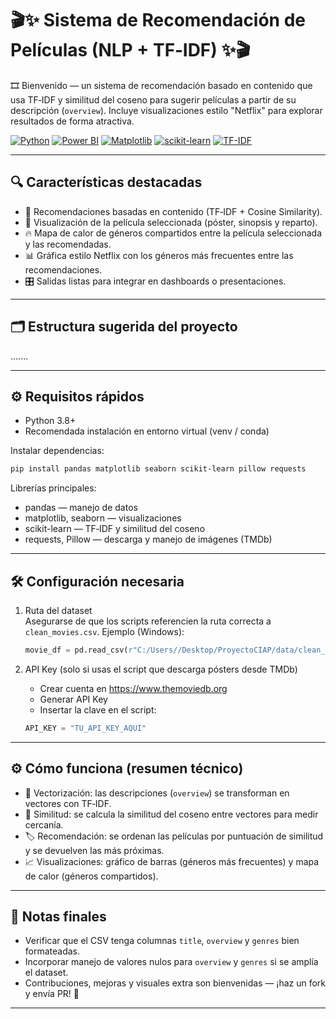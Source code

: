 # 🎬✨ Sistema de Recomendación de Películas (NLP + TF‑IDF) ✨🎬

🎞️ Bienvenido — un sistema de recomendación basado en contenido que usa TF‑IDF y similitud del coseno para sugerir películas a partir de su descripción (`overview`). Incluye visualizaciones estilo "Netflix" para explorar resultados de forma atractiva.



[![Python](https://img.shields.io/badge/python-3.8%2B-blue?logo=python&logoColor=white)](https://www.python.org) [![Power BI](https://img.shields.io/badge/Power%20BI-Desktop-yellow?logo=power-bi&logoColor=white)](https://powerbi.microsoft.com) [![Matplotlib](https://img.shields.io/badge/matplotlib-3.x-282C34?logo=matplotlib&logoColor=white)](https://matplotlib.org) [![scikit-learn](https://img.shields.io/badge/scikit--learn-1.0-green?logo=scikit-learn&logoColor=white)](https://scikit-learn.org) [![TF-IDF](https://img.shields.io/badge/TF--IDF-NLP-blue)](#)



---

## 🔍 Características destacadas
- 🎯 Recomendaciones basadas en contenido (TF‑IDF + Cosine Similarity).  
- 🎥 Visualización de la película seleccionada (póster, sinopsis y reparto).  
- 🔥 Mapa de calor de géneros compartidos entre la película seleccionada y las recomendadas.  
- 📊 Gráfica estilo Netflix con los géneros más frecuentes entre las recomendaciones.  
- 🎛️ Salidas listas para integrar en dashboards o presentaciones.

---

## 🗂️ Estructura sugerida del proyecto
.......

---

## ⚙️ Requisitos rápidos
- Python 3.8+  
- Recomendada instalación en entorno virtual (venv / conda)

Instalar dependencias:
```bash
pip install pandas matplotlib seaborn scikit-learn pillow requests
```

Librerías principales:
- pandas — manejo de datos  
- matplotlib, seaborn — visualizaciones  
- scikit-learn — TF‑IDF y similitud del coseno  
- requests, Pillow — descarga y manejo de imágenes (TMDb)

---

## 🛠️ Configuración necesaria

1) Ruta del dataset  
   Asegurarse de que los scripts referencien la ruta correcta a `clean_movies.csv`. Ejemplo (Windows):
   ```python
   movie_df = pd.read_csv(r"C:/Users//Desktop/ProyectoCIAP/data/clean_movies.csv")
   ```

2) API Key (solo si usas el script que descarga pósters desde TMDb)  
   - Crear cuenta en https://www.themoviedb.org  
   - Generar API Key  
   - Insertar la clave en el script:
   ```python
   API_KEY = "TU_API_KEY_AQUI"
   ```

---

## ⚙️ Cómo funciona (resumen técnico)
- 🧮 Vectorización: las descripciones (`overview`) se transforman en vectores con TF‑IDF.  
- 📐 Similitud: se calcula la similitud del coseno entre vectores para medir cercanía.  
- 🏷️ Recomendación: se ordenan las películas por puntuación de similitud y se devuelven las más próximas.  
- 📈 Visualizaciones: gráfico de barras (géneros más frecuentes) y mapa de calor (géneros compartidos).

---

## 📝 Notas finales
- Verificar que el CSV tenga columnas `title`, `overview` y `genres` bien formateadas.  
- Incorporar manejo de valores nulos para `overview` y `genres` si se amplía el dataset.  
- Contribuciones, mejoras y visuales extra son bienvenidas — ¡haz un fork y envía PR! 🍿

---
